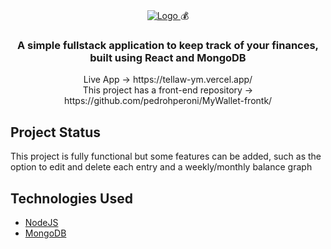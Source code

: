 <br />
<p align="center">
  <a href="https://github.com/pedrohperoni/MyWallet-back">
    <img src="https://raw.githubusercontent.com/pedrohperoni/MyWallet-front/main/github/logo.png" alt="Logo">

  </a>
   💰 <h3 align="center">A simple fullstack application to keep track of your finances, built using React and MongoDB</h3>
  
  <p align="center">Live App -> https://tellaw-ym.vercel.app/
</br>This project has a front-end repository -> https://github.com/pedrohperoni/MyWallet-frontk/</p>
  


## Project Status
This project is fully functional but some features can be added, such as the option to edit and delete each entry and a weekly/monthly balance graph

## Technologies Used

* [NodeJS](https://nodejs.org/en/)
* [MongoDB](https://www.mongodb.com/)
</p>
